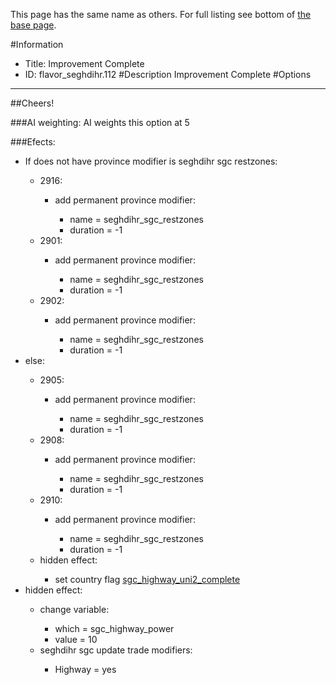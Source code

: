 This page has the same name as others. For full listing see bottom of [the base page](improvement_complete.md).

#Information
 - Title: Improvement Complete
 - ID: flavor_seghdihr.112
#Description
Improvement Complete
#Options

___
##Cheers!

###AI weighting:
AI weights this option at 5


###Efects:<ul><li>If does not have province modifier is seghdihr sgc restzones:</li><ul><li>2916:</li><ul><li>add permanent province modifier:</li><ul><li>name = seghdihr_sgc_restzones</li><li>duration = -1</li></ul></ul><li>2901:</li><ul><li>add permanent province modifier:</li><ul><li>name = seghdihr_sgc_restzones</li><li>duration = -1</li></ul></ul><li>2902:</li><ul><li>add permanent province modifier:</li><ul><li>name = seghdihr_sgc_restzones</li><li>duration = -1</li></ul></ul></ul><li>else:</li><ul><li>2905:</li><ul><li>add permanent province modifier:</li><ul><li>name = seghdihr_sgc_restzones</li><li>duration = -1</li></ul></ul><li>2908:</li><ul><li>add permanent province modifier:</li><ul><li>name = seghdihr_sgc_restzones</li><li>duration = -1</li></ul></ul><li>2910:</li><ul><li>add permanent province modifier:</li><ul><li>name = seghdihr_sgc_restzones</li><li>duration = -1</li></ul></ul><li>hidden effect:</li><ul><li>set country flag [sgc_highway_uni2_complete](../flags/sgc_highway_uni2_complete.md)</li></ul></ul><li>hidden effect:</li><ul><li>change variable:</li><ul><li>which = sgc_highway_power</li><li>value = 10</li></ul><li>seghdihr sgc update trade modifiers:</li><ul><li>Highway = yes</li></ul></ul></ul>
